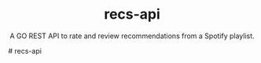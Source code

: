<h1 align="center">recs-api</h1>

<p align="center">
   A GO REST API to rate and review recommendations from a Spotify playlist.
<p>
# recs-api
